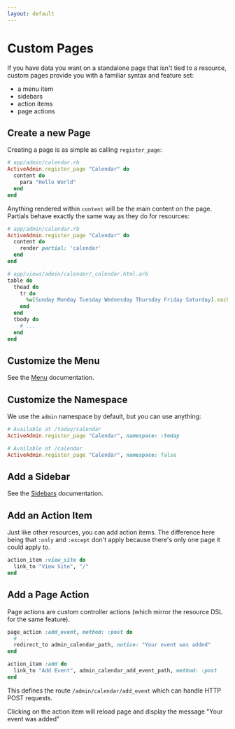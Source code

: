 ```yaml
---
layout: default
---
```

# Custom Pages

If you have data you want on a standalone page that isn't tied to a resource,
custom pages provide you with a familiar syntax and feature set:

* a menu item
* sidebars
* action items
* page actions

## Create a new Page

Creating a page is as simple as calling `register_page`:

```ruby
# app/admin/calendar.rb
ActiveAdmin.register_page "Calendar" do
  content do
    para "Hello World"
  end
end
```

Anything rendered within `content` will be the main content on the page.
Partials behave exactly the same way as they do for resources:

```ruby
# app/admin/calendar.rb
ActiveAdmin.register_page "Calendar" do
  content do
    render partial: 'calendar'
  end
end

# app/views/admin/calendar/_calendar.html.arb
table do
  thead do
    tr do
      %w[Sunday Monday Tuesday Wednesday Thursday Friday Saturday].each &method(:th)
    end
  end
  tbody do
    # ...
  end
end
```

## Customize the Menu

See the [Menu](2-resource-customization.md#customize-the-menu) documentation.

## Customize the Namespace

We use the `admin` namespace by default, but you can use anything:

```ruby
# Available at /today/calendar
ActiveAdmin.register_page "Calendar", namespace: :today

# Available at /calendar
ActiveAdmin.register_page "Calendar", namespace: false
```

## Add a Sidebar

See the [Sidebars](7-sidebars.html) documentation.

## Add an Action Item

Just like other resources, you can add action items. The difference here being that
`:only` and `:except` don't apply because there's only one page it could apply to.

```ruby
action_item :view_site do
  link_to "View Site", "/"
end
```

## Add a Page Action

Page actions are custom controller actions (which mirror the resource DSL for the same feature).

```ruby
page_action :add_event, method: :post do
  # ...
  redirect_to admin_calendar_path, notice: "Your event was added"
end

action_item :add do
  link_to "Add Event", admin_calendar_add_event_path, method: :post
end
```

This defines the route `/admin/calendar/add_event` which can handle HTTP POST requests.

Clicking on the action item will reload page and display the message "Your event was added"
